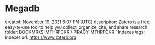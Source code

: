 # Megadb

created: November 19, 2021 6:07 PM (UTC)
description: Zotero is a free, easy-to-use tool to help you collect, organize, cite, and share research.
folder: BOOKMRKS-MTHRFCKR / PIRACY-MTHRFCKR / Indexes
tags: indexes
url: https://www.zotero.org